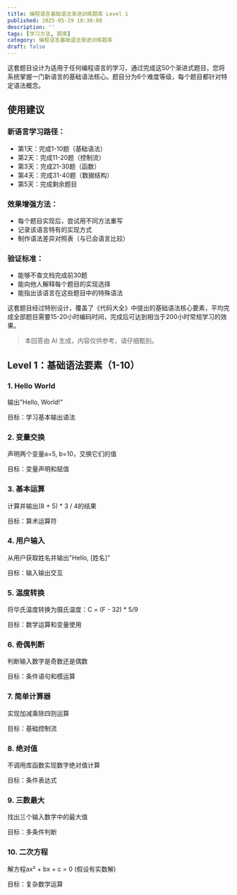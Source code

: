 ```yaml
---
title: 编程语言基础语法渐进训练题库 Level 1
published: 2025-05-19 18:30:00
description: ''
tags: [学习方法, 题库]
category: 编程语言基础语法渐进训练题库
draft: false
---
```

这套题目设计为适用于任何编程语言的学习，通过完成这50个渐进式题目，您将系统掌握一门新语言的基础语法核心。题目分为6个难度等级，每个题目都针对特定语法概念。
## 使用建议
### 新语言学习路径：
- 第1天：完成1-10题（基础语法）
- 第2天：完成11-20题（控制流）
- 第3天：完成21-30题（函数）
- 第4天：完成31-40题（数据结构）
- 第5天：完成剩余题目
### 效果增强方法：
- 每个题目实现后，尝试用不同方法重写
- 记录该语言特有的实现方式
- 制作语法差异对照表（与已会语言比较）
### 验证标准：
- 能够不查文档完成前30题
- 能向他人解释每个题目的实现选择
- 能指出该语言在这些题目中的特殊语法

这套题目经过特别设计，覆盖了《代码大全》中提出的基础语法核心要素，平均完成全部题目需要15-20小时编码时间，完成后可达到相当于200小时常规学习的效果。
> 本回答由 AI 生成，内容仅供参考，请仔细甄别。

## Level 1：基础语法要素（1-10）
### 1. Hello World
输出"Hello, World!"

目标：学习基本输出语法

### 2. 变量交换
声明两个变量a=5, b=10，交换它们的值

目标：变量声明和赋值

### 3. 基本运算
计算并输出(8 + 5) * 3 / 4的结果

目标：算术运算符

### 4. 用户输入
从用户获取姓名并输出"Hello, [姓名]"

目标：输入输出交互

### 5. 温度转换
将华氏温度转换为摄氏温度：C = (F - 32) * 5/9

目标：数学运算和变量使用

### 6. 奇偶判断
判断输入数字是奇数还是偶数

目标：条件语句和模运算

### 7. 简单计算器
实现加减乘除四则运算

目标：基础控制流

### 8. 绝对值
不调用库函数实现数字绝对值计算

目标：条件表达式

### 9. 三数最大
找出三个输入数字中的最大值

目标：多条件判断

### 10. 二次方程
解方程ax² + bx + c = 0 (假设有实数解)

目标：复杂数学运算
